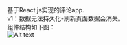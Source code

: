 基于React.js实现的评论app.  
v1：数据无法持久化-刷新页面数据会消失。  
组件结构如下图：  
![Alt text](http://huzidaha.github.io/static/assets/img/posts/DAFA784B-6AD3-474B-9A87-316E5741DED6.png)
